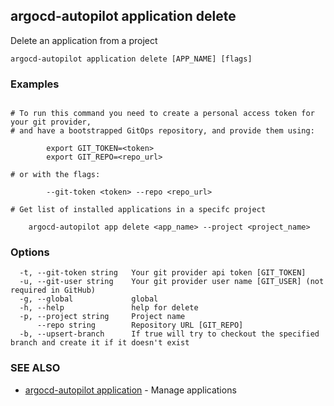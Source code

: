 ## argocd-autopilot application delete

Delete an application from a project

```
argocd-autopilot application delete [APP_NAME] [flags]
```

### Examples

```

# To run this command you need to create a personal access token for your git provider,
# and have a bootstrapped GitOps repository, and provide them using:

        export GIT_TOKEN=<token>
        export GIT_REPO=<repo_url>

# or with the flags:

        --git-token <token> --repo <repo_url>

# Get list of installed applications in a specifc project

    argocd-autopilot app delete <app_name> --project <project_name>

```

### Options

```
  -t, --git-token string   Your git provider api token [GIT_TOKEN]
  -u, --git-user string    Your git provider user name [GIT_USER] (not required in GitHub)
  -g, --global             global
  -h, --help               help for delete
  -p, --project string     Project name
      --repo string        Repository URL [GIT_REPO]
  -b, --upsert-branch      If true will try to checkout the specified branch and create it if it doesn't exist
```

### SEE ALSO

* [argocd-autopilot application](argocd-autopilot_application.md)	 - Manage applications

